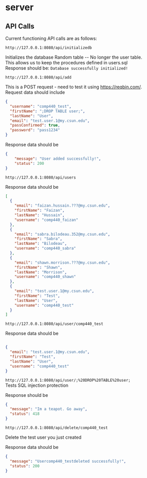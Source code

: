 # server

## API Calls
Current functioning API calls are as follows:

`http://127.0.0.1:8080/api/initializedb`

Initializes the database Random table -- No longer the user table.  
This allows us to keep the procedures defined in users.sql  
Response should be: `Database successfully initialized!`

`http://127.0.0.1:8080/api/add`

This is a POST request - need to test it using https://reqbin.com/.  
Request data should include  
```json
{
  "username": "comp440_test",
  "firstName": ";DROP TABLE user;",
  "lastName": "User",
  "email": "test.user.1@my.csun.edu",
  "passConfirmed": true,
  "password": "pass1234"
}
```

Response data should be  
```json
{
    "message": "User added successfully!",
    "status": 200
}
```

`http://127.0.0.1:8080/api/users`  

Response data should be  
```json
[
  {
    "email": "faizan.hussain.???@my.csun.edu",
    "firstName": "Faizan",
    "lastName": "Hussain",
    "username": "comp440_faizan"
  },
  {
    "email": "sabra.bilodeau.352@my.csun.edu",
    "firstName": "Sabra",
    "lastName": "Bilodeau",
    "username": "comp440_sabra"
  },
  {
    "email": "shawn.morrison.???@my.csun.edu",
    "firstName": "Shawn",
    "lastName": "Morrison",
    "username": "comp440_shawn"
  },
  {
    "email": "test.user.1@my.csun.edu",
    "firstName": "Test",
    "lastName": "User",
    "username": "comp440_test"
  }
]
```

`http://127.0.0.1:8080/api/user/comp440_test`  

Response data should be  
```json

{
  "email": "test.user.1@my.csun.edu",
  "firstName": "Test",
  "lastName": "User",
  "username": "comp440_test"
}
```

`http://127.0.0.1:8080/api/user/;%20DROP%20TABLE%20user;`  
Tests SQL injection protection

Response should be  
```json
{
  "message": "Im a teapot. Go away",
  "status": 418
}
```

`http://127.0.0.1:8080/api/delete/comp440_test`

Delete the test user you just created

Response data should be   
```json
{
  "message": "Usercomp440_testdeleted successfully!",
  "status": 200
}
```
